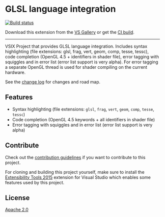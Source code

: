 # GLSL language integration

[![Build status](https://ci.appveyor.com/api/projects/status/dgkpbnfgna2gakrd?svg=true)](https://ci.appveyor.com/project/danielscherzer/glsl)

Download this extension from the [VS Gallery](https://visualstudiogallery.msdn.microsoft.com/[GuidFromGallery])
or get the [CI build](http://vsixgallery.com/extension/b62242eb-0ae5-4494-b013-6158ade63816/).

---------------------------------------

VSIX Project that provides GLSL language integration.
Includes syntax highlighting (file extensions: glsl, frag, vert, geom, comp, tesse, tessc), code completion (OpenGL 4.5 + identifiers in shader file), error tagging with squiggles and in error list (error list support is very alpha). For error tagging a separate OpenGL thread is used for shader compiling on the current hardware.

See the [change log](https://github.com/danielscherzer/GLSL/blob/master/CHANGELOG.md) for changes and road map.

## Features

- Syntax highlighting (file extensions: `glsl`, `frag`, `vert`, `geom`, `comp`, `tesse`, `tessc`)
- Code completion (OpenGL 4.5 keywords + all identifiers in shader file)
- Error tagging with squiggles and in error list (error list support is very alpha)

## Contribute
Check out the [contribution guidelines](https://github.com/danielscherzer/GLSL/blob/master/CONTRIBUTING.md)
if you want to contribute to this project.

For cloning and building this project yourself, make sure
to install the
[Extensibility Tools 2015](https://visualstudiogallery.msdn.microsoft.com/ab39a092-1343-46e2-b0f1-6a3f91155aa6)
extension for Visual Studio which enables some features
used by this project.

## License
[Apache 2.0](/src/Resources/LICENSE.txt)